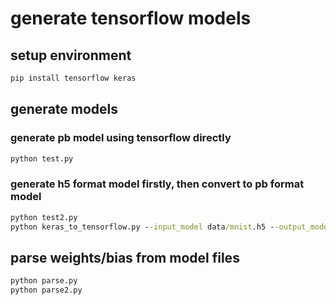 # generate tensorflow models

## setup environment
```cmd
pip install tensorflow keras
```

## generate models

### generate pb model using tensorflow directly
```cmd
python test.py
```

### generate h5 format model firstly, then convert to pb format model
```cmd
python test2.py
python keras_to_tensorflow.py --input_model data/mnist.h5 --output_model=data/mnist.pb
```

## parse weights/bias from model files
```cmd
python parse.py
python parse2.py
```
